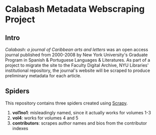 # Calabash Metadata Webscraping Project

## Intro
*Calabash: a journal of Caribbean arts and letters* was an open access journal published from 2000-2008 by New York University's Graduate Program in Spanish & Portuguese Languages & Literatures. As part of a project to migrate the site to the Faculty Digital Archive, NYU Libraries' institutional repository, the journal's website will be scraped to produce preliminary metadata for each article.

## Spiders
This repository contains three spiders created using [Scrapy](https://docs.scrapy.org/en/latest/index.html). 

1. **vol1no1**: misleadingly named, since it actually works for volumes 1-3
2. **vol4**: works for volumes 4 and 5
3. **contributors**: scrapes author names and bios from the contributor indexes
 
